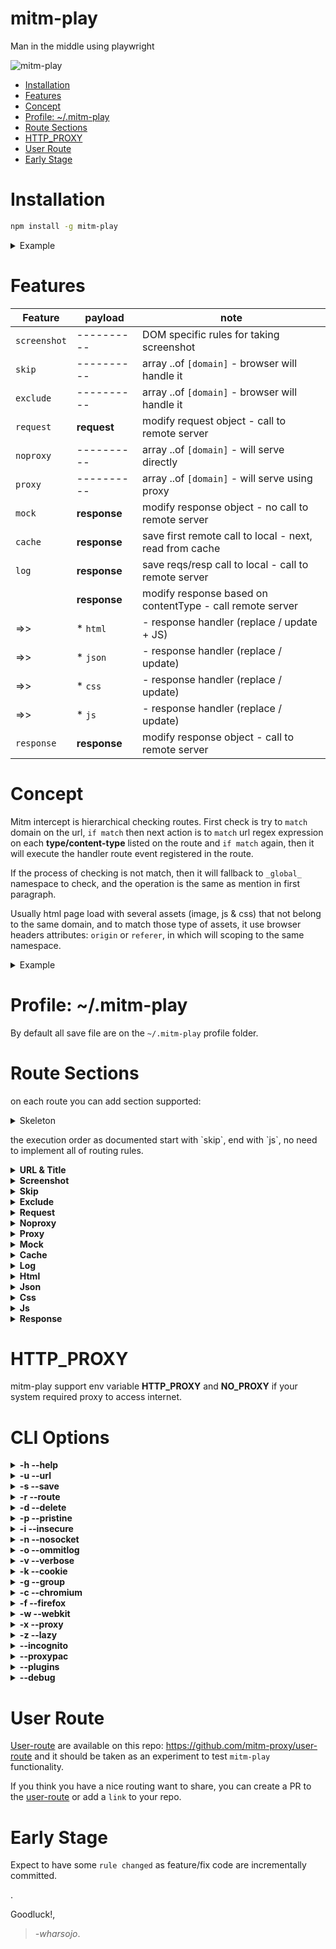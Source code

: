 # mitm-play
Man in the middle using playwright

![mitm-play](https://raw.githubusercontent.com/mitm-proxy/user-route/master/docs/mitm-proxy.gif)

   * [Installation](#installation)
   * [Features](#features)
   * [Concept](#concept)
   * [Profile: ~/.mitm-play](#profile-mitm-play)
   * [Route Sections](#route-sections)
   * [HTTP_PROXY](#http_proxy)
   * [User Route](#user-route)
   * [Early Stage](#early-stage)

# Installation
```bash
npm install -g mitm-play
```
<details><summary>Example</summary>
<p>

```js
// create new folder/file: google.com/index.js and add this content:
const googlJS = function() {
  document.querySelectorAll('g-section-with-header').forEach(n=>n.remove())
  document.querySelectorAll('.obcontainer').forEach(n=>n.remove())
  document.querySelectorAll('.g-blk').forEach(n=>n.remove())
};

const {hello} = global.mitm.fn;

const route = {
  title: 'Search - google',
  url: 'https://google.com/search?q=github+playwright',
  html: {
    'www.google.com/search': {
      el: 'e_end', //JS at end of 
      js: [googlJS, hello], //html body
    },
  }, //all js request from gstatic.com 
  js: {'gstatic.com': ''} // will be empty response
}
module.exports = route;
```

```bash
# run the demo:
mitm-play --url='google.com/search?q=covid-19' --route='.' --save --delete
mitm-play -u='google.com/search?q=covid-19' --dsr='.'

# next run should be simple as:
mitm-play
```
</p>
</details>

# Features

| Feature     | payload      | note                                       
|-------------|--------------|----------------------------------------
| `screenshot`| ----------   | DOM specific rules for taking screenshot
| `skip`      | ----------   | array ..of `[domain]` - browser will handle it    
| `exclude`   | ----------   | array ..of `[domain]` - browser will handle it    
| `request`   | __request__  | modify request object - call to remote server
| `noproxy`   | ----------   | array ..of `[domain]` - will serve directly    
| `proxy`     | ----------   | array ..of `[domain]` - will serve using proxy    
| `mock`      | __response__ | modify response object - no call to remote server  
| `cache`     | __response__ | save first remote call to local - next, read from cache 
| `log`       | __response__ | save reqs/resp call to local - call to remote server   
|             | __response__ | modify response based on contentType - call remote server
| =>>         | * `html`     | - response handler (replace / update + JS)
| =>>         | * `json`     | - response handler (replace / update)
| =>>         | * `css`      | - response handler (replace / update)
| =>>         | * `js`       | - response handler (replace / update)
| `response`  | __response__ | modify response object - call to remote server

# Concept
Mitm intercept is hierarchical checking routes. First check is try to `match` domain on the url, `if match` then next action is to `match` url regex expression on each **type/content-type** listed on the route and `if match` again, then it will execute the handler route event registered in the route.

If the process of checking is not match, then it will fallback to `_global_` namespace to check, and the operation is the same as mention in first paragraph. 

Usually html page load with several assets (image, js & css) that not belong to the same domain, and to match those type of assets, it use browser headers attributes: `origin` or `referer`, in which will scoping to the same namespace.

<details><summary>Example</summary>
<p>

In below example the route is having a `js` object and the process of checking narrated as: if there is a JS assets come from `gstatic.com`, then the response will get replace with an empty string.

Namespaces: `_global_`, `google.com` on nodejs global scope:  
```js
global.mitm.route = {
  '_global_': {
    mock: {...}
  },
  'google.com': {
    html: {
      'www.google.com/search': {
        el: 'e_end', // JS at end of 
        js: [googlJS, hello], // html body
      },
    },
    js: {
      'gstatic.com': ''
    }
  },
}
```
</p>
</details>

# Profile: ~/.mitm-play
By default all save file are on the `~/.mitm-play` profile folder.

# Route Sections
on each route you can add section supported:

<details><summary>Skeleton</summary>
<p>

```js
routes = {
  url:     '',
  title:   '',
  screenshot: {}, //user interaction rules & observe DOM-Element
  skip:    [], //start routing rules
  exclude: [],
  request: {},
  noproxy: [], 
  proxy:   [], // request with proxy
  mock:    {}, 
  cache:   {},
  log:     {},
  html:    {},
  json:    {},
  css:     {},
  js:      {},
  response:{}, //end routing rules
}
```
</p>
</details>
<p>
the execution order as documented start with `skip`, end with `js`, no need to implement all of routing rules. 
</p>

<details><summary><b>URL & Title</b></summary>
<p>

Url will be use as part of `non dashes CLI first params`. The logic is try to match partion of text in **`url`** and if it match, continue to open in the browser.

For `Title`, it just provide basic information about this route.
```js
routes = {
  title: 'Amazon - amazon',
  url:  'https://www.amazon.com/b?node=229189',
};
// mitm-play ama -dpsr='.' -> search: 'ama' in url and go to the website
```
</p>
</details>
<details><summary><b>Screenshot</b></summary>
<p>

Capture/Screeshot when user *click* specific DOM-Element *match* with `selector` or state-change, like DOM-Element getting *insert* or *remove* and match **selector** inside `observer` key.

Below example show three selector in `observer`:
*  *'.field.error'* -> **filename**: field-error -> **state**: `insert` or `remove`
*  *'.input.focus'* -> **filename**: input -> **state**: `insert` or `remove`
*  *'.panel.error'* -> **filename**: panel-error -> **state**: `insert`

Caveat: `observer` is an *experimental feature*, take it as a grain salt, expectation of selector should be like toggling and it need a unique match to the DOM-Element, *please do test on chrome-devtools before reporting a bug*.

Caveat 2: this `Screenshot` rule(s), required successful injection of websocket client to html document, if it not success (error can be seen on chrome dev-tools),might be *content-security-policy* restriction. 

Caveat 3: process screenshot sometime take times and for SPA, transition between page usually instantly and it lead to capturing next page, even if the trigger come from button in previouse page, there is a CLI option: -z/--lazy to delay click action for about ~400ms 
```js
screenshot: {
  selector: '[type=button],[type=submit],button,a', //click event
  observer: {
    /***
     * selector must be uniq, represent not in the dom 
     * state change couse element tobe insert or remove,
     * or can be just class change 
    */
    '.field.error': 'field-error:insert,remove',
    '.input.focus': 'input:insert,remove',
    '.panel.error': 'panel-error:insert',
  },
  at: 'sshot', //'^sshot' part of log filename
},
```
`at` is a partion of filename and having a simple rule attach on it. Guess what is it?.
</p>
</details>
<details><summary><b>Skip</b></summary>
<p>

Skipping back **`url`** to the browser if partion of **`url`** match text in array of `skip` section, `mitm-play` will not process further.
```js
skip: ['wp-admin'],
```
</p>
</details>
<details><summary><b>Exclude</b></summary>
<p>

Exclude match **`url`** rule in which having same *Origin/Referer* to the route namespace, `mitm-play` will not process further.
```js
exclude: ['wp-admin'],
```
</p>
</details>
<details><summary><b>Request</b></summary>
<p>

Manipulate Request with `request` function
```js
request: {
  'disqus.com/embed/comments/': {
    request({url, method, headers, body, browserName}) {
      return {}
    }
  }
},
```
</p>
</details>
<details><summary><b>Noproxy</b></summary>
<p>

if proxy config was set to all request/response, `noproxy` will exclude it from proxy. Example below will set domain nytimes.com with direct access and the rest will go thru proxy. 
```js
// HTTP_PROXY env need to be set, cli: --proxy .. --noproxy ..
noproxy: ['nytimes.com'],
proxy:   ['.+'],
```
</p>
</details>
<details><summary><b>Proxy</b></summary>
<p>

Certain domain will go thru proxy
```js
// HTTP_PROXY env need to be set, cli: --proxy ..
proxy: [
  'google-analytics.com',
],
```
</p>
</details>
<details><summary><b>Mock</b></summary>
<p>

Mocking the **response**.

Basic rule: replace **response body** with **the matcher** value 
```js
mock: {'2mdn.net': ''},
```

`response` rule: manipulate **response** with return value of `response` *function*
```js
mock: {
  'mitm-play/twitter.js': {
    response({status, headers, body}) {
      return {body} //can be {} or combination of {status, headers, body}
    },
  },
},
```

`js` rule: **the mock body** will be a concatenation of JS code
```js
const unregisterJS = () => {
  ...
  console.log('unregister service worker')
};

mock: {
  'mitm-play/twitter.js': {
    js: [unregisterJS],
  },
},
```
Please do not combine  `response` with `js`, `js` will add/replace content-type to  *'application/javascript'*.
</p>
</details>
<details><summary><b>Cache</b></summary>
<p>

Save the first request to your local disk so next request will serve from there.
```js
cache: {
  'amazon.com': {
    contentType: ['javascript', 'image'],
    hidden: true, // optional - no consolo.log
    nolog: true, // optional - disable logging
  }
},
```
`cache` support `response` function, it means the result can be manipulate first before send to the browser.
```js
cache: {
  'amazon.com': {
    contentType: ['json'], //required! 
    response({status, headers, body}) {
      return {body} //can be {} or combination of {status, headers, body}
    },    
  }
},
```
</p>
</details>
<details><summary><b>Log</b></summary>
<p>

Save the response to your local disk. by default contentType `json` will log complete request / response, for different type default log should be response payload. 

Special usacase like google-analytic will send contentType of `gif` with [GET] request, and response payload is not needed, there is an option `log` to force log with json complete request / response.  
```js
log: {
  'amazon.com': {
    contentType: ['json']
  },
  'google-analytics.com/collect': {
    contentType: ['gif'],
    log: true, //'<remove>'
  }
},
```
`log` support `response` function, it means the result can be manipulate first before send to the browser.
```js
log: {
  'amazon.com': {
    contentType: ['json'], //required! 
    response({status, headers, body}) {
      return {body} //can be {} or combination of {status, headers, body}
    },    
  }
},
```
</p>
</details>
<details><summary><b>Html</b></summary>
<p>

Manipulate the response.

Basic rule: replace **response body** with **the matcher** value 
```js
html: {'twitter.net': ''},
```

`response` rule: manipulate **response** with return value of `response` *function*
```js
html: {
  'twitter.com/home': {
    response({status, headers, body}) {
      ....
      return {body} //can be {} or combination of {status, headers, body}
    },
  },
},
```
`js` rule: insert js script element into specific area in html document
```js
html: {
  'www.google.com/search': {
    el: 'e_end', // JS at end of 
    js: [googlJS, hello], // html body
  },
},
```
</p>
</details>
<details><summary><b>Json</b></summary>
<p>

Manipulate the response.

Basic rule: replace **response body** with **the matcher** value 
```js
json: {'twitter.net': '{}'},
```

`response` rule: manipulate **response** with return value of `response` *function*
```js
json: {
  'twitter.com/home': {
    response({status, headers, body}) {
      ....
      return {body} //can be {} or combination of {status, headers, body}
    },
  },
},
```
</p>
</details>
<details><summary><b>Css</b></summary>
<p>

Manipulate the response.

Basic rule: replace **response body** with **the matcher** value -or- add to the end of response body by adding FAT arrow syntax `=>${style}`
```js
const style = 'body: {color: red}';
...
css: {'twitter.net': style}, //or `=>${style}`
```

`response` rule: manipulate **response** with return value of `response` *function*
```js
css: {
  'twitter.com/home': {
    response({status, headers, body}) {
      ....
      return {body} //can be {} or combination of {status, headers, body}
    },
  },
},
```
</p>
</details>
<details><summary><b>Js</b></summary>
<p>

Manipulate the response.

Basic rule: replace **response body** with **the matcher** value -or- add to the end of response body by adding FAT arrow syntax `=>${style}`
```js
const code = 'alert(0);'
...
js: {'twitter.net': code}, //or `=>${code}`
```

`response` rule: manipulate **response** with return value of `response` *function*
```js
js: {
  'twitter.com/home': {
    response({status, headers, body}) {
      ....
      return {body} //can be {} or combination of {status, headers, body}
    },
  },
},
```
</p>
</details>
<details><summary><b>Response</b></summary>
<p>

Manipulate Response with `response` function
```js
response: {
  '.+': {
    request({status, headers, body}) {
      headers['new-header'] = 'with some value';
      return {headers};
    }
  }
},
```
</p>
</details>

# HTTP_PROXY
mitm-play support env variable **HTTP_PROXY** and **NO_PROXY** if your system required proxy to access internet.

# CLI Options
<details><summary><b>-h --help</b></summary>
<p>
To show all the options Command Line Interface (CLI). this option can be arbitrary position on cli, the result should be always display this messages:

```
$ mitm-play -h  <OR>
$ mitm-play --help

  Usage: mitm-play <profl> [options]

  Options:
    -h --help            show this help
    -u --url             go to specific url
    -s --save            save as default <profl>
    -r --route           userscript folder routes
    -d --delete          delete/clear cache & logs
    -p --pristine        pristine browser, default option
    -i --insecure        accept insecure cert in nodejs env
    -n --nosocket        no websocket injection to html page
    -o --ommitlog        removed unnecessary console log
    -v --verbose         show more detail of console log
    -k --cookie          reset cookies expire date
    -g --group           create cache group/rec
    -c --chromium        run chromium browser
    -f --firefox         run firefox browser
    -w --webkit          run webkit browser
    -x --proxy           a proxy request
    -z --lazy            delay ~400ms click action
    --incognito          set chromium incognito
    --proxypac           set chromium proxypac
    --plugins            add chrome plugins
    --debug              show ws messages

  v0.6.xx
```
</p>
</details>
<details><summary><b>-u --url</b></summary>
<p>

Open Browser to specific `URL`

```
$ mitm-play -u='https://google.com'  <OR>
$ mitm-play --url='https://google.com'
```
</p>
</details>
<details><summary><b>-s --save</b></summary>
<p>

Save CLI options with `default`  or named so later time you don't need to type long CLI options

```
$ mitm-play -s  <OR>
$ mitm-play --save
  <OR>
$ mitm-play -s='google'  <OR>
$ mitm-play --save='google'
```
</p>
</details>
<details><summary><b>-r --route</b></summary>
<p>

Specify which folder contains routes config

```
$ mitm-play -r='../userroutes'  <OR>
$ mitm-play --save='../userroutes'
```
</p>
</details>
<details><summary><b>-d --delete</b></summary>
<p>

Delete logs or cache, can be all or specific one

```
$ mitm-play -d  <OR>
$ mitm-play --delete
  <OR>
$ mitm-play -d='log'  <OR>
$ mitm-play --delete='log'
  <OR>
$ mitm-play -d='cache'  <OR>
$ mitm-play --delete='cache'
```
</p>
</details>
<details><summary><b>-p --pristine</b></summary>
<p>

Launch browser with non Incognito 

```
$ mitm-play -p  <OR>
$ mitm-play --pristine
```
</p>
</details>
<details><summary><b>-i --insecure</b></summary>
<p>

Set NodeJS to operate within insecure / no https checking 

```
$ mitm-play -i  <OR>
$ mitm-play --insecure
```
</p>
</details>
<details><summary><b>-n --nosocket</b></summary>
<p>

No Injection of websocket to the browser

```
$ mitm-play -n  <OR>
$ mitm-play --nosocket
```
</p>
</details>
<details><summary><b>-o --ommitlog</b></summary>
<p>

hide some console.log

```
$ mitm-play -o  <OR>
$ mitm-play --ommitlog
```
</p>
</details>
<details><summary><b>-v --verbose</b></summary>
<p>

Add additional info in console.log

```
$ mitm-play -v  <OR>
$ mitm-play --verbose
```
</p>
</details>
<details><summary><b>-k --cookie</b></summary>
<p>

Set proper cache retriver with an update expiry of the cookies

```
$ mitm-play -k  <OR>
$ mitm-play --cookie
```
</p>
</details>
<details><summary><b>-g --group</b></summary>
<p>

.

```
$ mitm-play -  <OR>
$ mitm-play --
```
</p>
</details>
<details><summary><b>-c --chromium</b></summary>
<p>

Launch Chromium browser

```
$ mitm-play -c  <OR>
$ mitm-play --chromium
```
</p>
</details>
<details><summary><b>-f --firefox</b></summary>
<p>

Launch Firefox browser

```
$ mitm-play -f  <OR>
$ mitm-play --firefox
```
</p>
</details>
<details><summary><b>-w --webkit</b></summary>
<p>

Launch Webkit browser

```
$ mitm-play -w  <OR>
$ mitm-play --webkit
```
</p>
</details>
<details><summary><b>-x --proxy</b></summary>
<p>

will force some traffict that having proxy section defined, it will use proxy.

```
$ mitm-play -x  <OR>
$ mitm-play --proxy
```
</p>
</details>
<details><summary><b>-z --lazy</b></summary>
<p>

Delay click action ~400ms, to provide enough time for screenshot to be taken

```
$ mitm-play -z  <OR>
$ mitm-play --lazy
```
</p>
</details>
<details><summary><b>--incognito</b></summary>
<p>

By Default program will run in normal / pristine browser, adding this option will result when openting chrome browser, it will show in Incognito mode.

```
$ mitm-play --incognito
```
</p>
</details>
<details><summary><b>--proxypac</b></summary>
<p>

When network on your having a proxypac settings, might be usefull to use the same

```
$ mitm-play --proxypac
```
</p>
</details>
<details><summary><b>--plugins</b></summary>
<p>

Specific only on chromium / chrome browser

```
$ mitm-play --plugins
```
</p>
</details>
<details><summary><b>--debug</b></summary>
<p>

More information will be shown in console.log (ex: websocket)

```
$ mitm-play --debug
```
</p>
</details>

# User Route
[User-route](https://github.com/mitm-proxy/user-route) are available on this repo: https://github.com/mitm-proxy/user-route and it should be taken as an experiment to test `mitm-play` functionality. 

If you think you have a nice routing want to share, you can create a PR to the [user-route](https://github.com/mitm-proxy/user-route) or add a `link` to your repo.  

# Early Stage
Expect to have some `rule changed` as feature/fix code are incrementally committed.

.

Goodluck!,
>*-wharsojo*.
